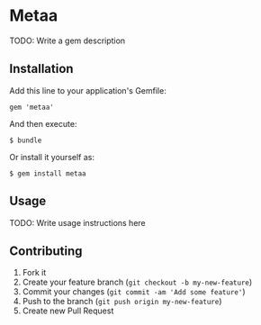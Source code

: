 # Metaa

TODO: Write a gem description

## Installation

Add this line to your application's Gemfile:

    gem 'metaa'

And then execute:

    $ bundle

Or install it yourself as:

    $ gem install metaa

## Usage

TODO: Write usage instructions here

## Contributing

1. Fork it
2. Create your feature branch (`git checkout -b my-new-feature`)
3. Commit your changes (`git commit -am 'Add some feature'`)
4. Push to the branch (`git push origin my-new-feature`)
5. Create new Pull Request
